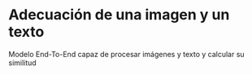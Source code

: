 # Adecuación de una imagen y un texto

Modelo End-To-End capaz de procesar imágenes y texto y calcular su similitud 

